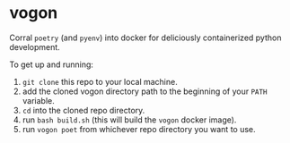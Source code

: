 # vogon

Corral `poetry` (and `pyenv`) into docker for deliciously containerized python development.

To get up and running:
1. `git clone` this repo to your local machine.
1. add the cloned vogon directory path to the beginning of your `PATH` variable.
1. `cd` into the cloned repo directory.
1. run `bash build.sh` (this will build the `vogon` docker image).
1. run `vogon poet` from whichever repo directory you want to use.